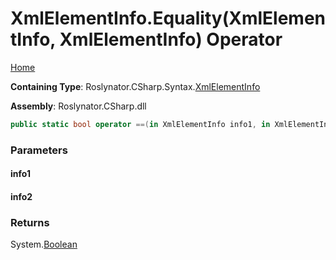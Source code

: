<a name="_top"></a>

# XmlElementInfo\.Equality\(XmlElementInfo, XmlElementInfo\) Operator

[Home](../../../../../README.md#_top)

**Containing Type**: Roslynator\.CSharp\.Syntax\.[XmlElementInfo](../README.md#_top)

**Assembly**: Roslynator\.CSharp\.dll

```csharp
public static bool operator ==(in XmlElementInfo info1, in XmlElementInfo info2)
```

### Parameters

#### info1

#### info2

### Returns

System\.[Boolean](https://docs.microsoft.com/en-us/dotnet/api/system.boolean)

